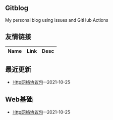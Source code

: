 ## Gitblog
My personal blog using issues and GitHub Actions
## 友情链接
| Name | Link | Desc | 
 | ---- | ---- | ---- |
## 最近更新
- [Http网络协议包](https://github.com/Type-Gao/blog/issues/1)--2021-10-25
## Web基础
- [Http网络协议包](https://github.com/Type-Gao/blog/issues/1)--2021-10-25
